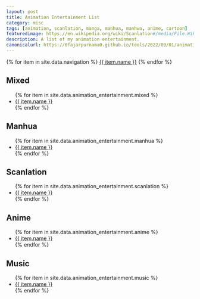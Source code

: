 ```yaml
---
layout: post
title: Animation Entertainment List
category: misc
tags: [animation, scanlation, manga, manhua, manhwa, anime, cartoon]
featuredimage: https://en.wikipedia.org/wiki/Scanlation#/media/File:Wikipe-tan_manga_page1_-_waifu2x_-_scanlated_English.png
description: A list of my animation entertainment.
canonicalurl: https://0fajarpurnama0.github.io/tools/2022/09/01/animation-entertainment-list
---
```

{% for item in site.data.navigation %}
    <a href="{{ item.link }}" class="menu">{{ item.name }}</a>
{% endfor %}

<h2>Mixed</h2>
<div id="mixed">
    <ul>
    {% for item in site.data.animation_entertainment.mixed %}
        <li><a href="{{ item.link }}" target="_blank">{{ item.name }}</a></li>
    {% endfor %}
    </ul>
</div>

<h2>Manhua</h2>
<div id="manhua">
    <ul>
    {% for item in site.data.animation_entertainment.manhua %}
        <li><a href="{{ item.link }}" target="_blank">{{ item.name }}</a></li>
    {% endfor %}
    </ul>
</div>

<h2>Scanlation</h2>
<div id="scanlation">
    <ul>
    {% for item in site.data.animation_entertainment.scanlation %}
        <li><a href="{{ item.link }}" target="_blank">{{ item.name }}</a></li>
    {% endfor %}
    </ul>
</div>

<h2>Anime</h2>
<div id="anime">
    <ul>
    {% for item in site.data.animation_entertainment.anime %}
        <li><a href="{{ item.link }}" target="_blank">{{ item.name }}</a></li>
    {% endfor %}
    </ul>
</div>

<h2>Music</h2>
<div id="music">
    <ul>
    {% for item in site.data.animation_entertainment.music %}
        <li><a href="{{ item.link }}" target="_blank">{{ item.name }}</a></li>
    {% endfor %}
    </ul>
</div>

<!-- Below is for using JSON
<h2>Mixed</h2>
<div id="mixed">
    <ul>
    </ul>
</div>

<h2>Manhua</h2>

<div id="manhua">
    <ul>
    </ul>
</div>

<h2>Scanlation</h2>

<div id="scanlation">
    <ul>
    </ul>
</div>

<h2>Anime</h2>

<div id="anime">
    <ul>
    </ul>
</div>

<script>
const animationentertainmentxmlhttp = new XMLHttpRequest();
animationentertainmentxmlhttp.onload = function() {
  const animationentertainment = JSON.parse(this.responseText);
  for (number in animationentertainment.mixed) {
  	document.getElementById("mixed").children[0].innerHTML += `<li><a href="`+animationentertainment.mixed[number].link+`" target="_blank">`+animationentertainment.mixed[number].name+`</a></li>`;
  }
  for (number in animationentertainment.manhua) {
  	document.getElementById("manhua").children[0].innerHTML += `<li><a href="`+animationentertainment.manhua[number].link+`" target="_blank">`+animationentertainment.manhua[number].name+`</a></li>`;
  }
  for (number in animationentertainment.scanlation) {
  	document.getElementById("scanlation").children[0].innerHTML += `<li><a href="`+animationentertainment.scanlation[number].link+`" target="_blank">`+animationentertainment.scanlation[number].name+`</a></li>`;
  }
  for (number in animationentertainment.anime) {
  	document.getElementById("anime").children[0].innerHTML += `<li><a href="`+animationentertainment.anime[number].link+`" target="_blank">`+animationentertainment.anime[number].name+`</a></li>`;
  }
}
animationentertainmentxmlhttp.open("GET", "{{ '/assets/json/animation_entertainment.json' | relative_url }}");
animationentertainmentxmlhttp.send();
</script>
-->